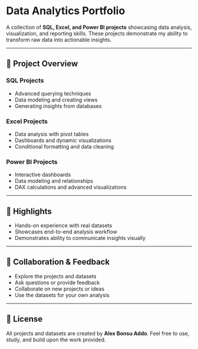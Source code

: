 # Data Analytics Portfolio

A collection of **SQL, Excel, and Power BI projects** showcasing data analysis, visualization, and reporting skills. These projects demonstrate my ability to transform raw data into actionable insights.

---

## 📂 Project Overview

### SQL Projects
- Advanced querying techniques
- Data modeling and creating views
- Generating insights from databases

### Excel Projects
- Data analysis with pivot tables
- Dashboards and dynamic visualizations
- Conditional formatting and data cleaning

### Power BI Projects
- Interactive dashboards
- Data modeling and relationships
- DAX calculations and advanced visualizations

---

## 🔹 Highlights
- Hands-on experience with real datasets
- Showcases end-to-end analysis workflow
- Demonstrates ability to communicate insights visually

---

## 🤝 Collaboration & Feedback
- Explore the projects and datasets  
- Ask questions or provide feedback  
- Collaborate on new projects or ideas  
- Use the datasets for your own analysis

---

## 📜 License
All projects and datasets are created by **Alex Bonsu Addo**. Feel free to use, study, and build upon the work provided.
